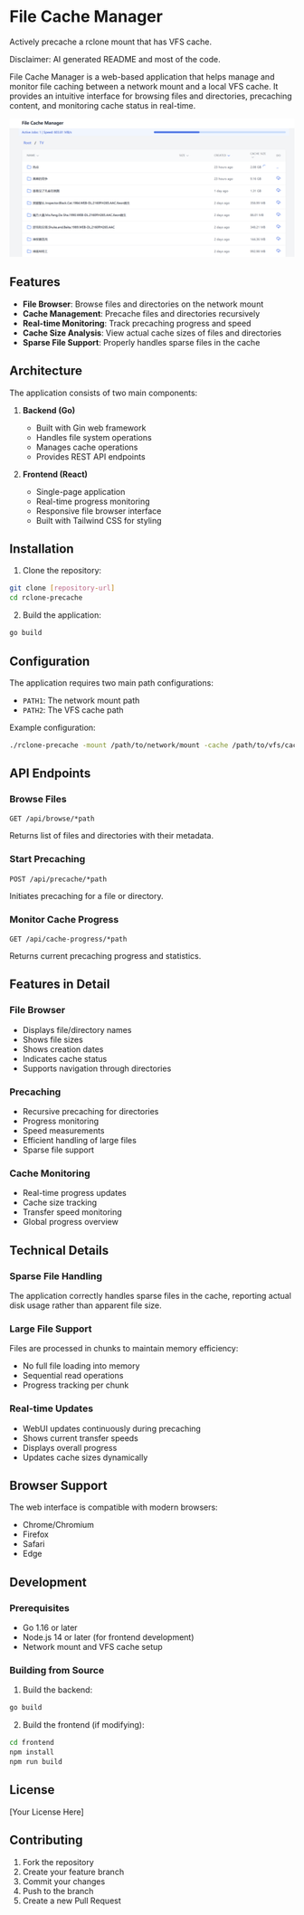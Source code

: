 # File Cache Manager

Actively precache a rclone mount that has VFS cache.

Disclaimer: AI generated README and most of the code.

File Cache Manager is a web-based application that helps manage and monitor file caching between a network mount and a local VFS cache. It provides an intuitive interface for browsing files and directories, precaching content, and monitoring cache status in real-time.


![screenshot](screenshot.png)


## Features

- **File Browser**: Browse files and directories on the network mount
- **Cache Management**: Precache files and directories recursively
- **Real-time Monitoring**: Track precaching progress and speed
- **Cache Size Analysis**: View actual cache sizes of files and directories
- **Sparse File Support**: Properly handles sparse files in the cache

## Architecture

The application consists of two main components:

1. **Backend (Go)**
   - Built with Gin web framework
   - Handles file system operations
   - Manages cache operations
   - Provides REST API endpoints

2. **Frontend (React)**
   - Single-page application
   - Real-time progress monitoring
   - Responsive file browser interface
   - Built with Tailwind CSS for styling

## Installation

1. Clone the repository:
```bash
git clone [repository-url]
cd rclone-precache
```

2. Build the application:
```bash
go build
```

## Configuration

The application requires two main path configurations:

- `PATH1`: The network mount path
- `PATH2`: The VFS cache path

Example configuration:
```bash
./rclone-precache -mount /path/to/network/mount -cache /path/to/vfs/cache
```

## API Endpoints

### Browse Files
```
GET /api/browse/*path
```
Returns list of files and directories with their metadata.

### Start Precaching
```
POST /api/precache/*path
```
Initiates precaching for a file or directory.

### Monitor Cache Progress
```
GET /api/cache-progress/*path
```
Returns current precaching progress and statistics.

## Features in Detail

### File Browser
- Displays file/directory names
- Shows file sizes
- Shows creation dates
- Indicates cache status
- Supports navigation through directories

### Precaching
- Recursive precaching for directories
- Progress monitoring
- Speed measurements
- Efficient handling of large files
- Sparse file support

### Cache Monitoring
- Real-time progress updates
- Cache size tracking
- Transfer speed monitoring
- Global progress overview

## Technical Details

### Sparse File Handling
The application correctly handles sparse files in the cache, reporting actual disk usage rather than apparent file size.

### Large File Support
Files are processed in chunks to maintain memory efficiency:
- No full file loading into memory
- Sequential read operations
- Progress tracking per chunk

### Real-time Updates
- WebUI updates continuously during precaching
- Shows current transfer speeds
- Displays overall progress
- Updates cache sizes dynamically

## Browser Support

The web interface is compatible with modern browsers:
- Chrome/Chromium
- Firefox
- Safari
- Edge

## Development

### Prerequisites
- Go 1.16 or later
- Node.js 14 or later (for frontend development)
- Network mount and VFS cache setup

### Building from Source
1. Build the backend:
```bash
go build
```

2. Build the frontend (if modifying):
```bash
cd frontend
npm install
npm run build
```

## License

[Your License Here]

## Contributing

1. Fork the repository
2. Create your feature branch
3. Commit your changes
4. Push to the branch
5. Create a new Pull Request
